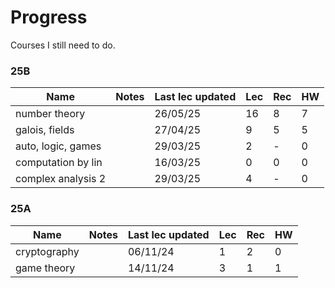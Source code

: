 # Progress

Courses I still need to do.

### 25B

| Name               | Notes | Last lec updated | Lec | Rec | HW |
|--------------------|-------|------------------|-----|-----|----|
| number theory      |       | 26/05/25         | 16  | 8   | 7  |
| galois, fields     |       | 27/04/25         | 9   | 5   | 5  |
| auto, logic, games |       | 29/03/25         | 2   | -   | 0  |
| computation by lin |       | 16/03/25         | 0   | 0   | 0  |
| complex analysis 2 |       | 29/03/25         | 4   | -   | 0  |

### 25A

| Name | Notes | Last lec updated | Lec | Rec | HW |
|---|---|---|---|---|---|
| cryptography | | 06/11/24 | 1 | 2 | 0 |
| game theory  | | 14/11/24 | 3 | 1 | 1 |
